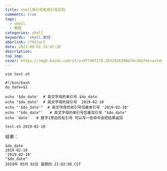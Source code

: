```yaml
---
title: shell单引号和双引号区别
comments: true
tags:
  - shell
  - 教程
categories: shell
keywords: 'shell,教程'
abbrlink: c7921ac5
date: 2021-08-01 14:47:26
description:
top_img:
cover: https://img0.baidu.com/it/u=977407170,3032926308&fm=26&fmt=auto&gp=0.jpg
---
```



```shell
vim test.sh
```

```shell
#!/bin/bash
do_date=$1  

echo '$do_date'  # 英文字母的单引号 $do_date
echo "$do_date"  # 英文字母的双引号  2019-02-10
echo "'$do_date'"  # 英文字母的双引号包着单引号 '2019-02-10'
echo '"$do_date"'   # 英文字母的单引号包着双引号 "$do_date"
echo `date`   # 数字1旁边的反引号 可以写一些命令会把结果返回

```

```shell
test.sh 2019-02-10
```

结果：
```shell
$do_date
2019-02-10
'2019-02-10'
"$do_date"
2019年 05月 02日 星期四 21:02:08 CST
```
